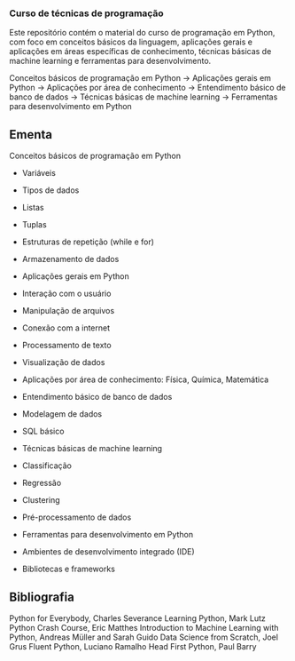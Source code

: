 ### Curso de técnicas de programação
Este repositório contém o material do curso de programação em Python, com foco em conceitos básicos da linguagem, aplicações gerais e aplicações em áreas específicas de conhecimento, técnicas básicas de machine learning e ferramentas para desenvolvimento.

Conceitos básicos de programação em Python -> Aplicações gerais em Python
                                        -> Aplicações por área de conhecimento
                                        -> Entendimento básico de banco de dados
                                        -> Técnicas básicas de machine learning
                                        -> Ferramentas para desenvolvimento em Python


 ## Ementa
Conceitos básicos de programação em Python

- Variáveis
- Tipos de dados
- Listas
- Tuplas
- Estruturas de repetição (while e for)
- Armazenamento de dados
- Aplicações gerais em Python

- Interação com o usuário
- Manipulação de arquivos
- Conexão com a internet
- Processamento de texto
- Visualização de dados
- Aplicações por área de conhecimento: Física, Química, Matemática
- Entendimento básico de banco de dados

- Modelagem de dados
- SQL básico
- Técnicas básicas de machine learning

- Classificação
- Regressão
- Clustering
- Pré-processamento de dados
- Ferramentas para desenvolvimento em Python

- Ambientes de desenvolvimento integrado (IDE)
- Bibliotecas e frameworks

## Bibliografia
Python for Everybody, Charles Severance
Learning Python, Mark Lutz
Python Crash Course, Eric Matthes
Introduction to Machine Learning with Python, Andreas Müller and Sarah Guido
Data Science from Scratch, Joel Grus
Fluent Python, Luciano Ramalho
Head First Python, Paul Barry
